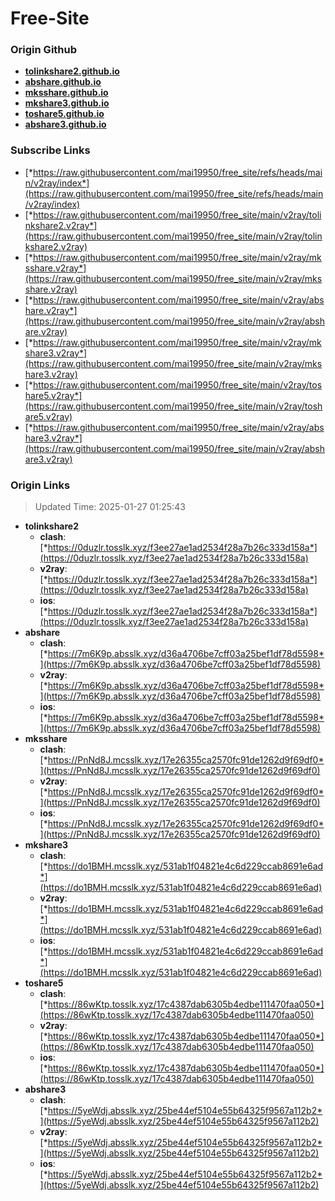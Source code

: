 # Free-Site

### Origin Github

- [**tolinkshare2.github.io**](https://github.com/tolinkshare2/tolinkshare2.github.io)
- [**abshare.github.io**](https://github.com/abshare/abshare.github.io)
- [**mksshare.github.io**](https://github.com/mksshare/mksshare.github.io)
- [**mkshare3.github.io**](https://github.com/mkshare3/mkshare3.github.io)
- [**toshare5.github.io**](https://github.com/toshare5/toshare5.github.io)
- [**abshare3.github.io**](https://github.com/abshare3/abshare3.github.io)

### Subscribe Links

- [*https://raw.githubusercontent.com/mai19950/free_site/refs/heads/main/v2ray/index*](https://raw.githubusercontent.com/mai19950/free_site/refs/heads/main/v2ray/index)
- [*https://raw.githubusercontent.com/mai19950/free_site/main/v2ray/tolinkshare2.v2ray*](https://raw.githubusercontent.com/mai19950/free_site/main/v2ray/tolinkshare2.v2ray)
- [*https://raw.githubusercontent.com/mai19950/free_site/main/v2ray/mksshare.v2ray*](https://raw.githubusercontent.com/mai19950/free_site/main/v2ray/mksshare.v2ray)
- [*https://raw.githubusercontent.com/mai19950/free_site/main/v2ray/abshare.v2ray*](https://raw.githubusercontent.com/mai19950/free_site/main/v2ray/abshare.v2ray)
- [*https://raw.githubusercontent.com/mai19950/free_site/main/v2ray/mkshare3.v2ray*](https://raw.githubusercontent.com/mai19950/free_site/main/v2ray/mkshare3.v2ray)
- [*https://raw.githubusercontent.com/mai19950/free_site/main/v2ray/toshare5.v2ray*](https://raw.githubusercontent.com/mai19950/free_site/main/v2ray/toshare5.v2ray)
- [*https://raw.githubusercontent.com/mai19950/free_site/main/v2ray/abshare3.v2ray*](https://raw.githubusercontent.com/mai19950/free_site/main/v2ray/abshare3.v2ray)

### Origin Links

> Updated Time: 2025-01-27 01:25:43

- **tolinkshare2**
  - **clash**: [*https://0duzlr.tosslk.xyz/f3ee27ae1ad2534f28a7b26c333d158a*](https://0duzlr.tosslk.xyz/f3ee27ae1ad2534f28a7b26c333d158a)
  - **v2ray**: [*https://0duzlr.tosslk.xyz/f3ee27ae1ad2534f28a7b26c333d158a*](https://0duzlr.tosslk.xyz/f3ee27ae1ad2534f28a7b26c333d158a)
  - **ios**: [*https://0duzlr.tosslk.xyz/f3ee27ae1ad2534f28a7b26c333d158a*](https://0duzlr.tosslk.xyz/f3ee27ae1ad2534f28a7b26c333d158a)
- **abshare**
  - **clash**: [*https://7m6K9p.absslk.xyz/d36a4706be7cff03a25bef1df78d5598*](https://7m6K9p.absslk.xyz/d36a4706be7cff03a25bef1df78d5598)
  - **v2ray**: [*https://7m6K9p.absslk.xyz/d36a4706be7cff03a25bef1df78d5598*](https://7m6K9p.absslk.xyz/d36a4706be7cff03a25bef1df78d5598)
  - **ios**: [*https://7m6K9p.absslk.xyz/d36a4706be7cff03a25bef1df78d5598*](https://7m6K9p.absslk.xyz/d36a4706be7cff03a25bef1df78d5598)
- **mksshare**
  - **clash**: [*https://PnNd8J.mcsslk.xyz/17e26355ca2570fc91de1262d9f69df0*](https://PnNd8J.mcsslk.xyz/17e26355ca2570fc91de1262d9f69df0)
  - **v2ray**: [*https://PnNd8J.mcsslk.xyz/17e26355ca2570fc91de1262d9f69df0*](https://PnNd8J.mcsslk.xyz/17e26355ca2570fc91de1262d9f69df0)
  - **ios**: [*https://PnNd8J.mcsslk.xyz/17e26355ca2570fc91de1262d9f69df0*](https://PnNd8J.mcsslk.xyz/17e26355ca2570fc91de1262d9f69df0)
- **mkshare3**
  - **clash**: [*https://do1BMH.mcsslk.xyz/531ab1f04821e4c6d229ccab8691e6ad*](https://do1BMH.mcsslk.xyz/531ab1f04821e4c6d229ccab8691e6ad)
  - **v2ray**: [*https://do1BMH.mcsslk.xyz/531ab1f04821e4c6d229ccab8691e6ad*](https://do1BMH.mcsslk.xyz/531ab1f04821e4c6d229ccab8691e6ad)
  - **ios**: [*https://do1BMH.mcsslk.xyz/531ab1f04821e4c6d229ccab8691e6ad*](https://do1BMH.mcsslk.xyz/531ab1f04821e4c6d229ccab8691e6ad)
- **toshare5**
  - **clash**: [*https://86wKtp.tosslk.xyz/17c4387dab6305b4edbe111470faa050*](https://86wKtp.tosslk.xyz/17c4387dab6305b4edbe111470faa050)
  - **v2ray**: [*https://86wKtp.tosslk.xyz/17c4387dab6305b4edbe111470faa050*](https://86wKtp.tosslk.xyz/17c4387dab6305b4edbe111470faa050)
  - **ios**: [*https://86wKtp.tosslk.xyz/17c4387dab6305b4edbe111470faa050*](https://86wKtp.tosslk.xyz/17c4387dab6305b4edbe111470faa050)
- **abshare3**
  - **clash**: [*https://5yeWdj.absslk.xyz/25be44ef5104e55b64325f9567a112b2*](https://5yeWdj.absslk.xyz/25be44ef5104e55b64325f9567a112b2)
  - **v2ray**: [*https://5yeWdj.absslk.xyz/25be44ef5104e55b64325f9567a112b2*](https://5yeWdj.absslk.xyz/25be44ef5104e55b64325f9567a112b2)
  - **ios**: [*https://5yeWdj.absslk.xyz/25be44ef5104e55b64325f9567a112b2*](https://5yeWdj.absslk.xyz/25be44ef5104e55b64325f9567a112b2)
